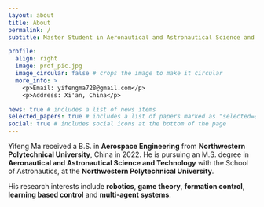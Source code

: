 ```yaml
---
layout: about
title: About
permalink: /
subtitle: Master Student in Aeronautical and Astronautical Science and Technology

profile:
  align: right
  image: prof_pic.jpg
  image_circular: false # crops the image to make it circular
  more_info: >
    <p>Email: yifengma728@gmail.com</p>
    <p>Address: Xi'an, China</p>

news: true # includes a list of news items
selected_papers: true # includes a list of papers marked as "selected={true}"
social: true # includes social icons at the bottom of the page
---
```


Yifeng Ma received a B.S. in __Aerospace Engineering__ from __Northwestern Polytechnical University__, China in 2022. He is pursuing an M.S. degree in __Aeronautical and Astronautical Science and Technology__ with the School of Astronautics, at the __Northwestern Polytechnical University__. 

His research interests include __robotics__, __game theory__, __formation control__, __learning based control__ and __multi-agent systems__.

